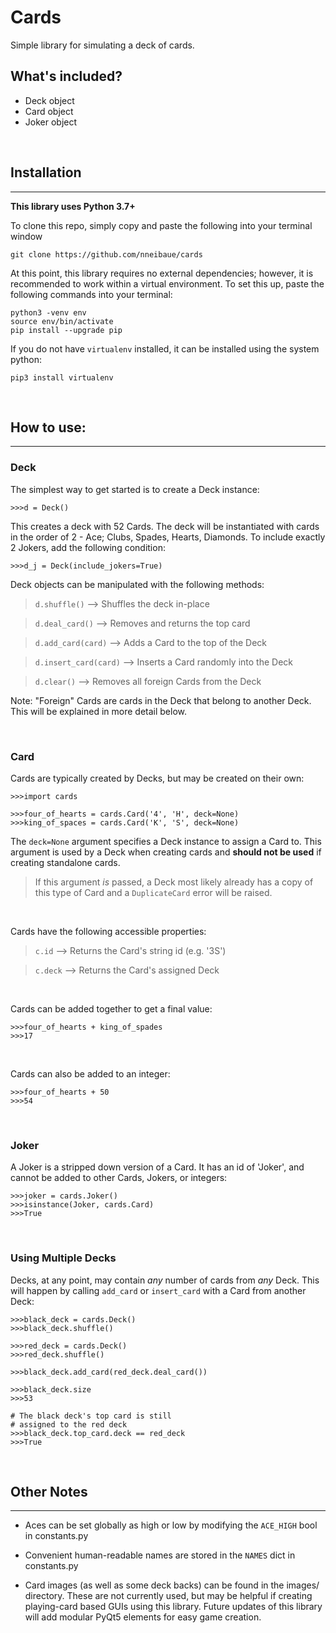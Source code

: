# Cards
Simple library for simulating a deck of cards.



## What's included?
- Deck object
- Card object
- Joker object 

<br>

## Installation
---
**This library uses Python 3.7+**

To clone this repo, simply copy and paste the following into your terminal window

    git clone https://github.com/nneibaue/cards

At this point, this library requires no external dependencies; however, it is recommended to work within a virtual environment. To set this up, paste the following commands into your terminal:

    python3 -venv env
    source env/bin/activate
    pip install --upgrade pip

If you do not have `virtualenv` installed, it can be installed using the system python:

    pip3 install virtualenv

<br>

## How to use:
---
### Deck
The simplest way to get started is to create a Deck instance:
    
    >>>d = Deck()
    
This creates a deck with 52 Cards. The deck will be instantiated with cards in the order of 2 - Ace; Clubs, Spades, Hearts, Diamonds. To include exactly 2 Jokers, add the following condition:

    >>>d_j = Deck(include_jokers=True)

Deck objects can be manipulated with the following methods:
>`d.shuffle()` --> Shuffles the deck in-place

>`d.deal_card()` --> Removes and returns the top card

>`d.add_card(card)` --> Adds a Card to the top of the Deck

>`d.insert_card(card)` --> Inserts a Card randomly into the Deck

>`d.clear()` --> Removes all foreign Cards from the Deck 

Note: "Foreign" Cards are cards in the Deck that belong to another Deck. This will be explained in more detail below.

<br>

### Card

Cards are typically created by Decks, but may be created on their own:

    >>>import cards

    >>>four_of_hearts = cards.Card('4', 'H', deck=None)
    >>>king_of_spaces = cards.Card('K', 'S', deck=None)

The `deck=None` argument specifies a Deck instance to assign a Card to. This argument is used by a Deck when creating cards and **should not be used** if creating standalone cards. 

>If this argument _is_ passed, a Deck most likely already has a copy of this type of Card and a `DuplicateCard` error will be raised. 

<br>

Cards have the following accessible properties:

>`c.id` --> Returns the Card's string id (e.g. '3S')

>`c.deck` --> Returns the Card's assigned Deck

<br>

Cards can be added together to get a final value:

    >>>four_of_hearts + king_of_spades
    >>>17

<br>

Cards can also be added to an integer:

    >>>four_of_hearts + 50
    >>>54

<br>

### Joker

A Joker is a stripped down version of a Card. It has an id of 'Joker', and cannot be added to other Cards, Jokers, or integers:

    >>>joker = cards.Joker()
    >>>isinstance(Joker, cards.Card)
    >>>True

<br>

### Using Multiple Decks

Decks, at any point, may contain _any_ number of cards from _any_ Deck. This will happen by calling `add_card` or `insert_card` with a Card from another Deck:

    >>>black_deck = cards.Deck()
    >>>black_deck.shuffle()

    >>>red_deck = cards.Deck()
    >>>red_deck.shuffle()

    >>>black_deck.add_card(red_deck.deal_card())

    >>>black_deck.size
    >>>53

    # The black deck's top card is still 
    # assigned to the red deck
    >>>black_deck.top_card.deck == red_deck
    >>>True

<br>

## Other Notes
---

- Aces can be set globally as high or low by modifying the `ACE_HIGH` bool in constants.py

- Convenient human-readable names are stored in the `NAMES` dict in constants.py

- Card images (as well as some deck backs) can be found in the images/ directory. These are not currently used, but may be helpful if creating playing-card based GUIs using this library. Future updates of this library will add modular PyQt5 elements for easy game creation.


